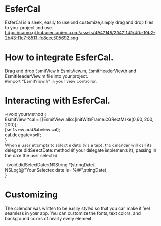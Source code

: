 # EsferCal  
EsferCal is a sleek, easily to use and customize,simply drag and drop files to your project and use.  
https://camo.githubusercontent.com/assets/4947148/25471145/4fbe10b2-2b43-11e7-8513-fc8eee605692.png

# How to integrate EsferCal.  
Drag and drop EsmitView.h EsmitView.m, EsmitHeaderView.h and EsmitHeaderView.m file into your project.  
#import "EsmitView.h" in your view controller.  
# Interacting with EsferCal.  

-(void)yourMethod {  
  EsmitView *cal = [[EsmitView alloc]initWithFrame:CGRectMake(0,60, 200, 200)];  
    [self.view addSubview:cal];  
    cal.delegate=self;  
}  
When a user attempts to select a date (via a tap), the calendar will call its delegate didSelectDate: method (if your delegate implements it), passing in the date the user selected.   

-(void)didSelectDate:(NSString *)stringDate{  
    NSLog(@"Your Selected date is= %@",stringDate);  
} 

# Customizing
The calendar was written to be easily styled so that you can make it feel seamless in your app. You can customize the fonts, text colors, and background colors of nearly every element.

